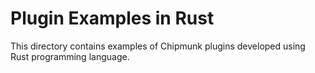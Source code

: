 # Plugin Examples in Rust

This directory contains examples of Chipmunk plugins developed using Rust programming language.
